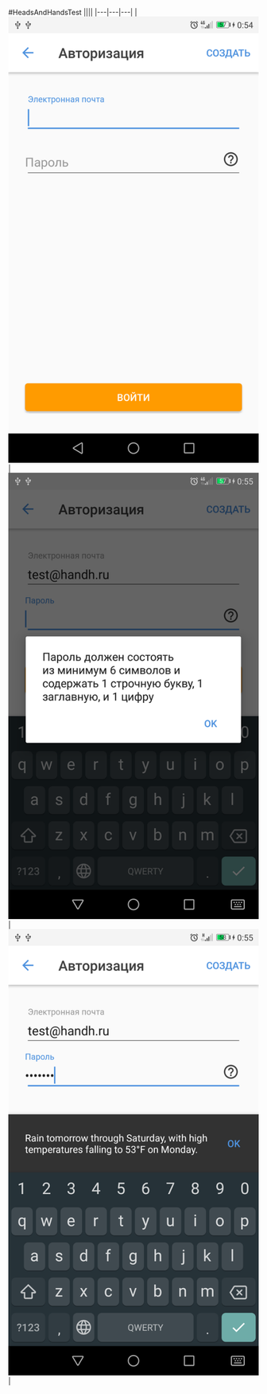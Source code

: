 #HeadsAndHandsTest
||||
|---|---|---|
|![alt text](screenshots/1.png)|![alt text](screenshots/2.png)|![alt text](screenshots/3.png)|